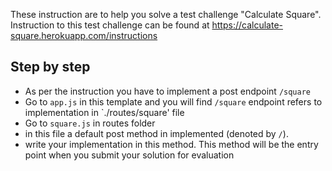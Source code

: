 These instruction are to help you solve a test challenge "Calculate Square". Instruction to this test challenge can be found at https://calculate-square.herokuapp.com/instructions

## Step by step
- As per the instruction you have to implement a post endpoint `/square`
- Go to `app.js` in this template and you will find `/square` endpoint refers to implementation in `./routes/square' file
- Go to `square.js` in routes folder
- in this file a default post method in implemented (denoted by `/`). 
- write your implementation in this method. This method will be the entry point when you submit your solution for evaluation

